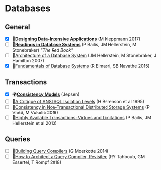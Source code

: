 # Databases

## General

- [x] 📖[**Designing Data-Intensive Applications**](https://dataintensive.net/)
        (M Kleppmann 2017)
- [ ] 📄[**Readings in Database Systems**](http://www.redbook.io)
        (P Bailis, JM Hellerstein, M Stonebraker)
        _"The Red Book"_
- [ ] 📄[Architecture of a Database System](http://db.cs.berkeley.edu/papers/fntdb07-architecture.pdf)
        (JM Hellerstein, M Stonebraker, J Hamilton 2007)
- [x] 📖[Fundamentals of Database Systems](https://www.amazon.com/Fundamentals-Database-Systems-Ramez-Elmasri/dp/0133970779)
        (R Elmasri, SB Navathe 2015)

## Transactions

- [x] 🌍[**Consistency Models**](https://jepsen.io/consistency)
        (Jepsen)
- [ ] 📄[A Critique of ANSI SQL Isolation Levels](https://www.microsoft.com/en-us/research/wp-content/uploads/2016/02/tr-95-51.pdf)
        (H Berenson et al 1995)
- [ ] 📄[Consistency in Non-Transactional Distributed Storage Systems](https://arxiv.org/pdf/1512.00168.pdf)
        (P Viotti, M Vukolić 2016)
- [ ] 📄[Highly Available Transactions: Virtues and Limitations](http://www.vldb.org/pvldb/vol7/p181-bailis.pdf)
        (P Bailis, JM Hellerstein et al 2013)

## Queries

- [ ] 📖[Building Query Compilers](http://pi3.informatik.uni-mannheim.de/~moer/querycompiler.pdf)
        (G Moerkotte 2014)
- [ ] 📄[How to Architect a Query Compiler, Revisited](https://www.cs.purdue.edu/homes/rompf/papers/tahboub-sigmod18.pdf)
      (RY Tahboub, GM Essertel, T Rompf 2018)